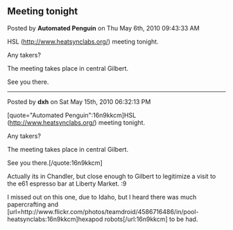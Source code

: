 ## Meeting tonight
Posted by **Automated Penguin** on Thu May 6th, 2010 09:43:33 AM

HSL (<!-- m --><a class="postlink" href="http://www.heatsynclabs.org/">http://www.heatsynclabs.org/</a><!-- m -->) meeting tonight.

Any takers?

The meeting takes place in central Gilbert.

See you there.

--------------------------------------------------------------------------------

Posted by **dxh** on Sat May 15th, 2010 06:32:13 PM

[quote=&quot;Automated Penguin&quot;:16n9kkcm]HSL (<!-- m --><a class="postlink" href="http://www.heatsynclabs.org/">http://www.heatsynclabs.org/</a><!-- m -->) meeting tonight.

Any takers?

The meeting takes place in central Gilbert.

See you there.[/quote:16n9kkcm]

Actually its in Chandler, but close enough to Gilbert to legitimize a visit to the e61 espresso bar at Liberty Market. :9

I missed out on this one, due to Idaho, but I heard there was much papercrafting and [url=http&#58;//www&#46;flickr&#46;com/photos/teamdroid/4586716486/in/pool-heatsynclabs:16n9kkcm]hexapod robots[/url:16n9kkcm] to be had.
